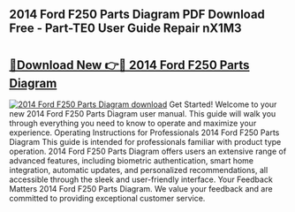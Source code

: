 ## 2014 Ford F250 Parts Diagram PDF Download Free - Part-TE0 User Guide Repair nX1M3

# <h2><a href="http://dfmz3t0.blite.top/?on=2014+Ford+F250+Parts+Diagram">🔗Download New 👉🔴 2014 Ford F250 Parts Diagram</a></h2>

[![2014 Ford F250 Parts Diagram download](https://i.imgur.com/lujVjoI.png)](http://dfmz3t0.blite.top/?on=2014+Ford+F250+Parts+Diagram)
Get Started! Welcome to your new 2014 Ford F250 Parts Diagram user manual. This guide will walk you through everything you need to know to operate and maximize your experience. Operating Instructions for Professionals 2014 Ford F250 Parts Diagram This guide is intended for professionals familiar with product type operation. 2014 Ford F250 Parts Diagram offers users an extensive range of advanced features, including biometric authentication, smart home integration, automatic updates, and personalized recommendations, all accessible through the sleek and user-friendly interface. Your Feedback Matters 2014 Ford F250 Parts Diagram. We value your feedback and are committed to providing exceptional customer service.
